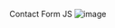 Contact Form JS
![image](https://github.com/user-attachments/assets/9acfb742-010d-4fcd-8ac3-063cef7656df)
